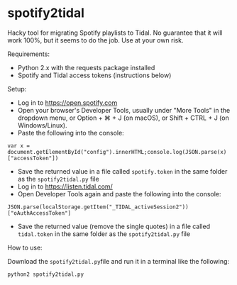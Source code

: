 # spotify2tidal
Hacky tool for migrating Spotify playlists to Tidal. No guarantee that it will work 100%, but it seems to do the job. Use at your own risk.

Requirements:
* Python 2.x with the requests package installed
* Spotify and Tidal access tokens (instructions below)

Setup:
* Log in to https://open.spotify.com
* Open your browser's Developer Tools, usually under "More Tools" in the dropdown menu, or  Option + ⌘ + J (on macOS), or Shift + CTRL + J (on Windows/Linux).
* Paste the following into the console:

`var x = document.getElementById("config").innerHTML;console.log(JSON.parse(x)["accessToken"])`
* Save the returned value in a file called `spotify.token` in the same folder as the `spotify2tidal.py` file
* Log in to https://listen.tidal.com/
* Open Developer Tools again and paste the following into the console:

`JSON.parse(localStorage.getItem("_TIDAL_activeSession2"))["oAuthAccessToken"]`
* Save the returned value (remove the single quotes) in a file called `tidal.token` in the same folder as the `spotify2tidal.py` file

How to use:

Download the `spotify2tidal.py`file and run it in a terminal like the following:

`python2 spotify2tidal.py`
